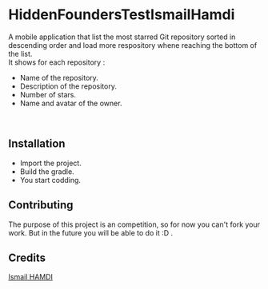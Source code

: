 # HiddenFoundersTestIsmailHamdi
A mobile application that list the most starred Git repository sorted in descending order and load more respository whene reaching the bottom of the list.<br/>
It shows for each repository :
  <ul> 
  <li>Name of the repository.</li>
  <li>Description of the repository.</li>
  <li>Number of stars.</li>
  <li>Name and avatar of the owner.</li> </ul> <br/>


## Installation
<ul> 
  <li>Import the project.</li>
  <li>Build the gradle.</li>
  <li>You start codding.</li> 
 </ul> 

## Contributing
The purpose of this project is an competition, so for now you can't fork your work.
But in the future you will be able to do it :D .

## Credits
<a href="https://www.facebook.com/Hamdi.Ismaill"> Ismail HAMDI </a>
